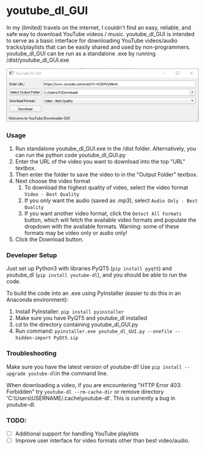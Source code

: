 # youtube_dl_GUI

In my (limited) travels on the internet, I couldn't find an easy, reliable, and safe way to download YouTube videos / music. youtube_dl_GUI is intended to serve as a basic interface for downloading YouTube videos/audio tracks/playlists that can be easily shared and used by non-programmers. youtube_dl_GUI can be run as a standalone .exe by running /dist/youtube_dl_GUI.exe

![](images/window.png)

### Usage
1. Run standalone youtube_dl_GUI.exe in the /dist folder. Alternatively, you can run the python code youtube_dl_GUI.py 
1. Enter the URL of the video you want to download into the top "URL" textbox.
1. Then enter the folder to save the video to in the "Output Folder" textbox. 
1. Next choose the video format
    1. To download the highest quality of video, select the video format `Video - Best Quality`
    1. If you only want the audio (saved as .mp3), select `Audio Only - Best Quality`
    1. If you want another video format, click the `Detect All Formats` button, which will fetch the available video formats and populate the dropdown with the available formats. Warning: some of these formats may be video only or audio only!
1. Click the Download button.

### Developer Setup
Just set up Python3 with libraries PyQT5 (`pip install pyqt5`) and youtube_dl (`pip install youtube-dl`), and you should be able to run the code.

To build the code into an .exe using PyInstaller (easier to do this in an Anaconda environment):
1. Install PyInstaller: `pip install pyinstaller`
1. Make sure you have PyQT5 and youtube_dl installed
1. cd to the directory containing youtube_dl_GUI.py
1. Run command: `pyinstaller.exe youtube_dl_GUI.py --onefile --hidden-import PyQt5.sip`

### Troubleshooting
Make sure you have the latest version of youtube-dl! Use `pip install --upgrade youtube-dl`in the command line.

When downloading a video, if you are encountering "HTTP Error 403: Forbidden" try `youtube-dl --rm-cache-dir` or remove directory 'C:\Users\USERNAME/.cache\youtube-dl'. This is currently a bug in youtube-dl.

### TODO:
- [ ] Additional support for handling YouTube playlists
- [ ] Improve user interface for video formats other than best video/audio.
